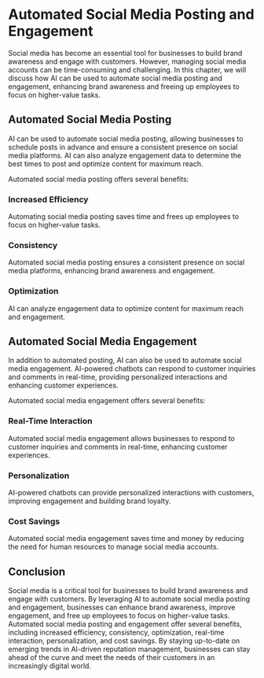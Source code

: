 Automated Social Media Posting and Engagement
===========================================================================================

Social media has become an essential tool for businesses to build brand awareness and engage with customers. However, managing social media accounts can be time-consuming and challenging. In this chapter, we will discuss how AI can be used to automate social media posting and engagement, enhancing brand awareness and freeing up employees to focus on higher-value tasks.

Automated Social Media Posting
------------------------------

AI can be used to automate social media posting, allowing businesses to schedule posts in advance and ensure a consistent presence on social media platforms. AI can also analyze engagement data to determine the best times to post and optimize content for maximum reach.

Automated social media posting offers several benefits:

### Increased Efficiency

Automating social media posting saves time and frees up employees to focus on higher-value tasks.

### Consistency

Automated social media posting ensures a consistent presence on social media platforms, enhancing brand awareness and engagement.

### Optimization

AI can analyze engagement data to optimize content for maximum reach and engagement.

Automated Social Media Engagement
---------------------------------

In addition to automated posting, AI can also be used to automate social media engagement. AI-powered chatbots can respond to customer inquiries and comments in real-time, providing personalized interactions and enhancing customer experiences.

Automated social media engagement offers several benefits:

### Real-Time Interaction

Automated social media engagement allows businesses to respond to customer inquiries and comments in real-time, enhancing customer experiences.

### Personalization

AI-powered chatbots can provide personalized interactions with customers, improving engagement and building brand loyalty.

### Cost Savings

Automated social media engagement saves time and money by reducing the need for human resources to manage social media accounts.

Conclusion
----------

Social media is a critical tool for businesses to build brand awareness and engage with customers. By leveraging AI to automate social media posting and engagement, businesses can enhance brand awareness, improve engagement, and free up employees to focus on higher-value tasks. Automated social media posting and engagement offer several benefits, including increased efficiency, consistency, optimization, real-time interaction, personalization, and cost savings. By staying up-to-date on emerging trends in AI-driven reputation management, businesses can stay ahead of the curve and meet the needs of their customers in an increasingly digital world.
